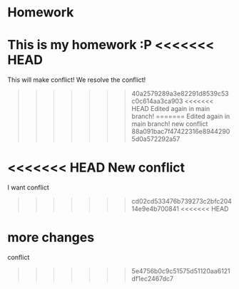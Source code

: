 # Homework
This is my homework :P
<<<<<<< HEAD
=======
This will make conflict!
We resolve the conflict!
>>>>>>> 40a2579289a3e82291d8539c53c0c614aa3ca903
<<<<<<< HEAD
Edited again in main branch!
=======
Edited again in main branch!
new conflict
>>>>>>> 88a091bac7f47422316e89442905d0a572292a57

<<<<<<< HEAD
New conflict
=======

I want conflict
>>>>>>> cd02cd533476b739273c2bfc20414e9e4b700841
<<<<<<< HEAD

more changes
=======
conflict
>>>>>>> 5e4756b0c9c51575d51120aa6121df1ec2467dc7

